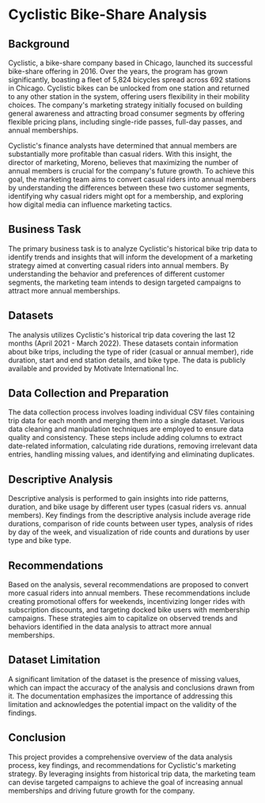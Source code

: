 # Cyclistic Bike-Share Analysis 

## Background

Cyclistic, a bike-share company based in Chicago, launched its successful bike-share offering in 2016. Over the years, the program has grown significantly, boasting a fleet of 5,824 bicycles spread across 692 stations in Chicago. Cyclistic bikes can be unlocked from one station and returned to any other station in the system, offering users flexibility in their mobility choices. The company's marketing strategy initially focused on building general awareness and attracting broad consumer segments by offering flexible pricing plans, including single-ride passes, full-day passes, and annual memberships.

Cyclistic's finance analysts have determined that annual members are substantially more profitable than casual riders. With this insight, the director of marketing, Moreno, believes that maximizing the number of annual members is crucial for the company's future growth. To achieve this goal, the marketing team aims to convert casual riders into annual members by understanding the differences between these two customer segments, identifying why casual riders might opt for a membership, and exploring how digital media can influence marketing tactics.

## Business Task

The primary business task is to analyze Cyclistic's historical bike trip data to identify trends and insights that will inform the development of a marketing strategy aimed at converting casual riders into annual members. By understanding the behavior and preferences of different customer segments, the marketing team intends to design targeted campaigns to attract more annual memberships.

## Datasets

The analysis utilizes Cyclistic's historical trip data covering the last 12 months (April 2021 - March 2022). These datasets contain information about bike trips, including the type of rider (casual or annual member), ride duration, start and end station details, and bike type. The data is publicly available and provided by Motivate International Inc.

## Data Collection and Preparation

The data collection process involves loading individual CSV files containing trip data for each month and merging them into a single dataset. Various data cleaning and manipulation techniques are employed to ensure data quality and consistency. These steps include adding columns to extract date-related information, calculating ride durations, removing irrelevant data entries, handling missing values, and identifying and eliminating duplicates.

## Descriptive Analysis

Descriptive analysis is performed to gain insights into ride patterns, duration, and bike usage by different user types (casual riders vs. annual members). Key findings from the descriptive analysis include average ride durations, comparison of ride counts between user types, analysis of rides by day of the week, and visualization of ride counts and durations by user type and bike type.

## Recommendations

Based on the analysis, several recommendations are proposed to convert more casual riders into annual members. These recommendations include creating promotional offers for weekends, incentivizing longer rides with subscription discounts, and targeting docked bike users with membership campaigns. These strategies aim to capitalize on observed trends and behaviors identified in the data analysis to attract more annual memberships.

## Dataset Limitation

A significant limitation of the dataset is the presence of missing values, which can impact the accuracy of the analysis and conclusions drawn from it. The documentation emphasizes the importance of addressing this limitation and acknowledges the potential impact on the validity of the findings.

## Conclusion

This project provides a comprehensive overview of the data analysis process, key findings, and recommendations for Cyclistic's marketing strategy. By leveraging insights from historical trip data, the marketing team can devise targeted campaigns to achieve the goal of increasing annual memberships and driving future growth for the company.
